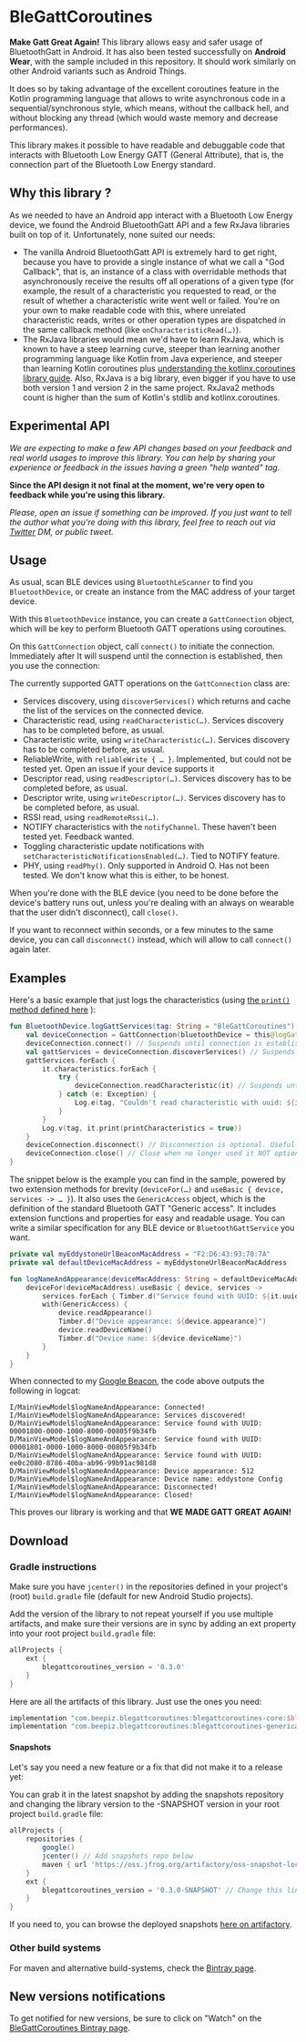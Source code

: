 # BleGattCoroutines
**Make Gatt Great Again!** This library allows easy and safer usage of
BluetoothGatt in Android. It has also been tested successfully on
**Android Wear**, with the sample included in this repository. It should
work similarly on other Android variants such as Android Things.

It does so by taking advantage of the excellent coroutines feature in the
Kotlin programming language that allows to write asynchronous code in a
sequential/synchronous style, which means, without the callback hell, and
without blocking any thread (which would waste memory and decrease
performances).

This library makes it possible to have readable and debuggable code that
interacts with Bluetooth Low Energy GATT (General Attribute), that is, the
connection part of the Bluetooth Low Energy standard.

## Why this library ?
As we needed to have an Android app interact with a Bluetooth Low Energy
device, we found the Android BluetoothGatt API and a few RxJava libraries
built on top of it. Unfortunately, none suited our needs:
- The vanilla Android BluetoothGatt API is extremely hard to get right,
because you have to provide a single instance of what we call a "God
Callback", that is, an instance of a class with overridable methods that
asynchronously receive the results off all operations of a given type (for
example, the result of a characteristic you requested to read, or the result
of whether a characteristic write went well or failed. You're on your own to
make readable code with this, where unrelated characteristic reads, writes
or other operation types are dispatched in the same callback method (like
`onCharacteristicRead(…)`).
- The RxJava libraries would mean we'd have to learn RxJava, which is known
to have a steep learning curve, steeper than learning another programming
language like Kotlin from Java experience, and steeper than learning Kotlin
coroutines plus [understanding the kotlinx.coroutines library guide](
https://github.com/Kotlin/kotlinx.coroutines/blob/master/coroutines-guide.md
). Also, RxJava is a big library, even bigger if you have to use both version 1
and version 2 in the same project. RxJava2 methods count is higher than the sum of
Kotlin's stdlib and kotlinx.coroutines.

## Experimental API

_We are expecting to make a few API changes based on your feedback and real world usages to
improve this library. You can help by sharing your experience or feedback in the issues having
a green "help wanted" tag._

**Since the API design it not final at the moment, we're very open to
feedback while you're using this library.**

_Please, open an issue if something can be improved. If you just want to
tell the author what you're doing with this library, feel free to reach out
via [Twitter](https://twitter.com/Louis_CAD) DM, or public tweet._

## Usage

As usual, scan BLE devices using `BluetoothLeScanner` to find you
`BluetoothDevice`, or create an instance from the MAC address of your target
device.

With this `BluetoothDevice` instance, you can create a `GattConnection`
object, which will be key to perform Bluetooth GATT operations using
coroutines.

On this `GattConnection` object, call `connect()` to initiate the connection.  Immediately after
It will suspend until the connection is established, then you use the
connection:

The currently supported GATT operations on the `GattConnection` class are:
- Services discovery, using `discoverServices()` which returns and cache
the list of the services on the connected device.
- Characteristic read, using `readCharacteristic(…)`. Services discovery has
to be completed before, as usual.
- Characteristic write, using `writeCharacteristic(…)`. Services discovery
has to be completed before, as usual.
- ReliableWrite, with `reliableWrite { … }`. Implemented, but could not be
tested yet. Open an issue if your device supports it
- Descriptor read, using `readDescriptor(…)`. Services discovery has to be
completed before, as usual.
- Descriptor write, using `writeDescriptor(…)`. Services discovery has to be
completed before, as usual.
- RSSI read, using `readRemoteRssi(…)`.
- NOTIFY characteristics with the `notifyChannel`. These haven't been tested
yet. Feedback wanted.
- Toggling characteristic update notifications with
`setCharacteristicNotificationsEnabled(…)`. Tied to NOTIFY feature.
- PHY, using `readPhy()`. Only supported in Android O. Has not been tested.
We don't know what this is either, to be honest.

When you're done with the BLE device (you need to be done before the
device's battery runs out, unless you're dealing with an always on wearable
that the user didn't disconnect), call `close()`.

If you want to reconnect within seconds, or a few minutes to the same device,
you can call `disconnect()` instead, which will allow to call `connect()`
again later.

## Examples

Here's a basic example that just logs the characteristics (using
[the `print()` method defined here](
https://github.com/Beepiz/BleGattCoroutines/blob/dd562dc49e5623bfc874dd9ff37d62db63c04932/sample-common/src/main/java/com/beepiz/blegattcoroutines/sample/common/extensions/GattPrint.kt#L15)
):
```kotlin
fun BluetoothDevice.logGattServices(tag: String = "BleGattCoroutines") = launch {
    val deviceConnection = GattConnection(bluetoothDevice = this@logGattServices)
    deviceConnection.connect() // Suspends until connection is established
    val gattServices = deviceConnection.discoverServices() // Suspends until completed
    gattServices.forEach {
        it.characteristics.forEach {
            try { 
                deviceConnection.readCharacteristic(it) // Suspends until characteristic is read
            } catch (e: Exception) {
                Log.e(tag, "Couldn't read characteristic with uuid: ${it.uuid}", e)
            }
        }
        Log.v(tag, it.print(printCharacteristics = true))
    }
    deviceConnection.disconnect() // Disconnection is optional. Useful if you don't close and reconnect later.
    deviceConnection.close() // Close when no longer used it NOT optional 
}
```

The snippet below is the example you can find in the sample, powered by two
extension methods for brevity (`deviceFor(…)` and `useBasic { device,
services -> … }`). It also uses the `GenericAccess` object, which is the
definition of the standard Bluetooth GATT "Generic access". It includes
extension functions and properties for easy and readable usage. You can
write a similar specification for any BLE device or `BluetoothGattService`
you want.
```kotlin
private val myEddystoneUrlBeaconMacAddress = "F2:D6:43:93:70:7A"
private val defaultDeviceMacAddress = myEddystoneUrlBeaconMacAddress

fun logNameAndAppearance(deviceMacAddress: String = defaultDeviceMacAddress) = launch {
    deviceFor(deviceMacAddress).useBasic { device, services ->
        services.forEach { Timber.d("Service found with UUID: ${it.uuid}") }
        with(GenericAccess) {
            device.readAppearance()
            Timber.d("Device appearance: ${device.appearance}")
            device.readDeviceName()
            Timber.d("Device name: ${device.deviceName}")
        }
    }
}
```
When connected to my [Google Beacon](
https://twitter.com/GDGTours/status/732992233817972736
), the code above outputs the following in logcat:
```console
I/MainViewModel$logNameAndAppearance: Connected!
I/MainViewModel$logNameAndAppearance: Services discovered!
D/MainViewModel$logNameAndAppearance: Service found with UUID: 00001800-0000-1000-8000-00805f9b34fb
D/MainViewModel$logNameAndAppearance: Service found with UUID: 00001801-0000-1000-8000-00805f9b34fb
D/MainViewModel$logNameAndAppearance: Service found with UUID: ee0c2080-8786-40ba-ab96-99b91ac981d8
D/MainViewModel$logNameAndAppearance: Device appearance: 512
D/MainViewModel$logNameAndAppearance: Device name: eddystone Config
I/MainViewModel$logNameAndAppearance: Disconnected!
I/MainViewModel$logNameAndAppearance: Closed!
```
This proves our library is working and that **WE MADE GATT GREAT AGAIN!**

## Download

### Gradle instructions
Make sure you have `jcenter()` in the repositories defined in your project's
(root) `build.gradle` file (default for new Android Studio projects).

Add the version of the library to not repeat yourself if you use multiple
artifacts, and make sure their versions are in sync by adding an ext property
into your root project `build.gradle` file:
```groovy
allProjects {
    ext {
        blegattcoroutines_version = '0.3.0'
    }
}
```
Here are all the artifacts of this library. Just use the ones you need:
```groovy
implementation "com.beepiz.blegattcoroutines:blegattcoroutines-core:$blegattcoroutines_version"
implementation "com.beepiz.blegattcoroutines:blegattcoroutines-genericaccess:$blegattcoroutines_version"
```
#### Snapshots
Let's say you need a new feature or a fix that did
not make it to a release yet:

You can grab it in the latest snapshot by adding the
snapshots repository and changing the library version to the -SNAPSHOT
version in your root project `build.gradle` file:

```groovy
allProjects {
    repositories {
        google()
        jcenter() // Add snapshots repo below
        maven { url 'https://oss.jfrog.org/artifactory/oss-snapshot-local' }
    }
    ext {
        blegattcoroutines_version = '0.3.0-SNAPSHOT' // Change this line
    }
}
```

If you need to, you can browse the deployed snapshots [here on artifactory](
https://oss.jfrog.org/webapp/#/artifacts/browse/tree/General/oss-snapshot-local/com/beepiz/blegattcoroutines
).

### Other build systems
For maven and alternative build-systems, check the [Bintray page](
https://bintray.com/beepiz/maven/blegattcoroutines).

## New versions notifications
To get notified for new versions, be sure to click on "Watch" on the
[BleGattCoroutines Bintray page](https://bintray.com/beepiz/maven/blegattcoroutines).
